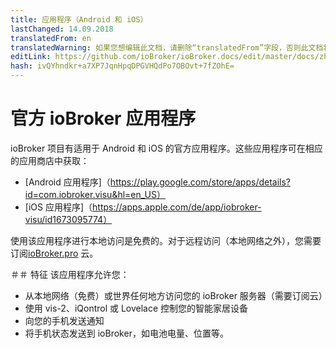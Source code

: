 ```yaml
---
title: 应用程序（Android 和 iOS）
lastChanged: 14.09.2018
translatedFrom: en
translatedWarning: 如果您想编辑此文档，请删除“translatedFrom”字段，否则此文档将再次自动翻译
editLink: https://github.com/ioBroker/ioBroker.docs/edit/master/docs/zh-cn/cloud/app.md
hash: ivQYhndkr+a7XP7JqnHpqDPGVHQdPo7OBOvt+7fZOhE=
---
```

# 官方 ioBroker 应用程序
ioBroker 项目有适用于 Android 和 iOS 的官方应用程序。这些应用程序可在相应的应用商店中获取：

- [Android 应用程序]（https://play.google.com/store/apps/details?id=com.iobroker.visu&hl=en_US）
- [iOS 应用程序]（https://apps.apple.com/de/app/iobroker-visu/id1673095774）

使用该应用程序进行本地访问是免费的。对于远程访问（本地网络之外），您需要订阅[ioBroker.pro](https://iobroker.pro/www/pricing#remote) 云。

＃＃ 特征
该应用程序允许您：

- 从本地网络（免费）或世界任何地方访问您的 ioBroker 服务器（需要订阅云）
- 使用 vis-2、iQontrol 或 Lovelace 控制您的智能家居设备
- 向您的手机发送通知
- 将手机状态发送到 ioBroker，如电池电量、位置等。
